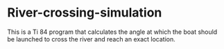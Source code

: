 # River-crossing-simulation
This is a Ti 84 program that calculates the angle at which the boat should be launched to cross the river and reach an exact location.



